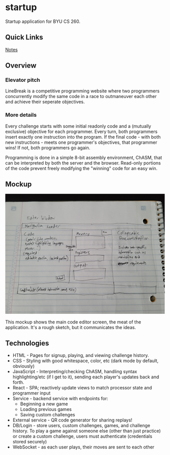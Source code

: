 # startup

Startup application for BYU CS 260.

## Quick Links

[Notes](notes.md)

## Overview

### Elevator pitch

LineBreak is a competitive programming website where two programmers concurrently modify the same code in a race to outmaneuver each other and achieve their seperate objectives.

### More details

Every challenge starts with some initial readonly code and a (mutually exclusive) objective for each programmer. Every turn, both programmers insert exactly one instruction into the program. If the final code - with both new instructions - meets one programmer's objectives, that programmer wins! If not, both programmers go again.

Programming is done in a simple 8-bit assembly environment, ChASM, that can be interpreted by both the server and the browser. Read-only portions of the code prevent freely modifying the "winning" code for an easy win.

## Mockup

![Mockup](mockup.jpg)

This mockup shows the main code editor screen, the meat of the application. It's a rough sketch, but it communicates the ideas.

## Technologies

-   HTML - Pages for signup, playing, and viewing challenge history.
-   CSS - Styling with good whitespace, color, etc (dark mode by default, obviously)
-   JavaScript - Interpreting/checking ChASM, handling syntax highlighting/etc (if I get to it), sending each player's updates back and forth.
-   React - SPA; reactively update views to match processor state and programmer input
-   Service - backend service with endpoints for:
    -   Beginning a new game
    -   Loading previous games
    -   Saving custom challenges
-   External service - QR code generator for sharing replays!
-   DB/Login - store users, custom challenges, games, and challenge history. To play a game against someone else (other than just practice) or create a custom challenge, users must authenticate (credentials stored securely)
-   WebSocket - as each user plays, their moves are sent to each other
